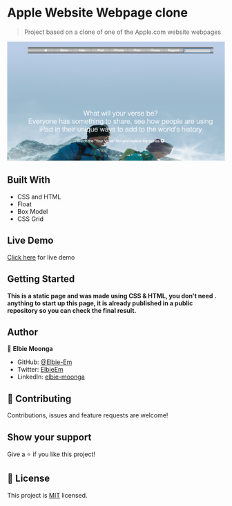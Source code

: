 # Apple Website Webpage clone
> Project based on a clone of one of the Apple.com website webpages


![screenshot](./assets/screen_shot.png)

## Built With

- CSS and HTML
- Float
- Box Model
- CSS Grid

## Live Demo

[Click here](https://rawcdn.githack.com/Elbie-em/Apple_website_webpage_clone/d060f721905a802c675a9a94ef9772c94f27c2f2/index.html) for live demo


## Getting Started

**This is a static page and was made using  CSS & HTML, you don't need .**
**anything to start up this page, it is already published in a public repository so you can check the final result.**


## Author

👤 **Elbie Moonga**

- GitHub: [@Elbie-Em](https://github.com/Elbie-em)
- Twitter: [ElbieEm](https://twitter.com/ElbieEm)
- LinkedIn: [elbie-moonga](https://www.linkedin.com/in/elbie-moonga-253bbb12b/)


## 🤝 Contributing

Contributions, issues and feature requests are welcome!



## Show your support

Give a ⭐️ if you like this project!


## 📝 License

This project is [MIT](lic.url) licensed.
